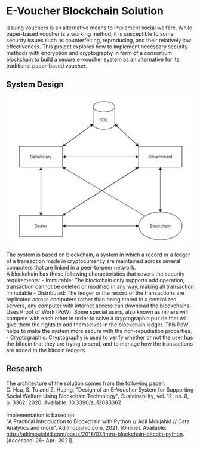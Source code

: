 # E-Voucher Blockchain Solution
Issuing vouchers is an alternative means to implement social welfare. While
paper-based voucher is a working method, it is susceptible to some security issues such as
counterfeiting, reproducing, and their relatively low effectiveness. This project explores how
to implement necessary security methods with encryption and cryptography in form of a
consortium blockchain to build a secure e-voucher system as an alternative for its traditional
paper-based voucher.
<br />

## System Design
<p align="center">
  <img src="img/system_design.png" alt="Logo" width="700" height="400">
</p>
The system is based on blockchain, a system in which a record or a ledger of a transaction
made in cryptocurrency are maintained across several computers that are linked in a
peer-to-peer network. <br />
A blockchain has these following characteristics that covers the security requirements:
- Immutable: The blockchain only supports add operation, transaction cannot be
deleted or modified in any way, making all transaction immutable
- Distributed: The ledger or the record of the transactions are replicated across
computers rather than being stored in a centralized servers, any computer with
internet access can download the blockchains
- Uses Proof of Work (PoW): Some special users, also known as miners will compete
with each other in order to solve a cryptographic puzzle that will give them the rights
to add themselves in the blockchain ledger. This PoW helps to make the system more
secure with the non-repudiation properties.
- Cryptographic: Cryptography is used to verify whether or not the user has the bitcoin
that they are trying to send, and to manage how the transactions are added to the
bitcoin ledgers.


## Research
The architecture of the solution comes from the following paper: <br />
C. Hsu, S. Tu and Z. Huang, "Design of an E-Voucher System for Supporting Social
Welfare Using Blockchain Technology", Sustainability, vol. 12, no. 8, p. 3362, 2020. Available:
10.3390/su12083362
<br /><br />
Implementation is based on: <br />
"A Practical Introduction to Blockchain with Python // Adil Moujahid // Data
Analytics and more", Adilmoujahid.com, 2021. [Online]. Available:
http://adilmoujahid.com/posts/2018/03/intro-blockchain-bitcoin-python. [Accessed: 26-
Apr- 2021].
